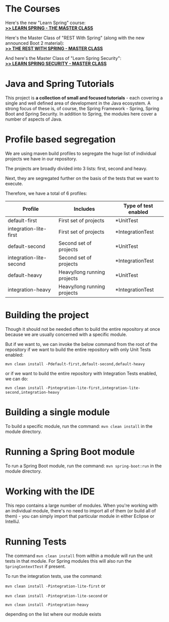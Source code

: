 The Courses
==============================


Here's the new "Learn Spring" course: <br/>
**[>> LEARN SPRING - THE MASTER CLASS](https://www.baeldung.com/learn-spring-course?utm_source=github&utm_medium=social&utm_content=tutorials&utm_campaign=ls#master-class)**

Here's the Master Class of "REST With Spring" (along with the new announced Boot 2 material): <br/>
**[>> THE REST WITH SPRING - MASTER CLASS](https://www.baeldung.com/rest-with-spring-course?utm_source=github&utm_medium=social&utm_content=tutorials&utm_campaign=rws#master-class)**

And here's the Master Class of "Learn Spring Security": <br/>
**[>> LEARN SPRING SECURITY - MASTER CLASS](https://www.baeldung.com/learn-spring-security-course?utm_source=github&utm_medium=social&utm_content=tutorials&utm_campaign=lss#master-class)**



Java and Spring Tutorials
================

This project is **a collection of small and focused tutorials** - each covering a single and well defined area of development in the Java ecosystem. 
A strong focus of these is, of course, the Spring Framework - Spring, Spring Boot and Spring Security. 
In addition to Spring, the modules here cover a number of aspects of Java. 

Profile based segregation
====================

We are using maven build profiles to segregate the huge list of individual projects we have in our repository.

The projects are broadly divided into 3 lists: first, second and heavy. 

Next, they are segregated further on the basis of the tests that we want to execute.

Therefore, we have a total of 6 profiles:

| Profile                 | Includes                    | Type of test enabled |
| ----------------------- | --------------------------- | -------------------- |
| default-first           | First set of projects       | *UnitTest            |
| integration-lite-first  | First set of projects       | *IntegrationTest     |
| default-second          | Second set of projects      | *UnitTest            |
| integration-lite-second | Second set of projects      | *IntegrationTest     |
| default-heavy           | Heavy/long running projects | *UnitTest            |
| integration-heavy       | Heavy/long running projects | *IntegrationTest     |

Building the project
====================

Though it should not be needed often to build the entire repository at once because we are usually concerned with a specific module.

But if we want to, we can invoke the below command from the root of the repository if we want to build the entire repository with only Unit Tests enabled:

`mvn clean install -Pdefault-first,default-second,default-heavy`

or if we want to build the entire repository with Integration Tests enabled, we can do:

`mvn clean install -Pintegration-lite-first,integration-lite-second,integration-heavy`


Building a single module
====================
To build a specific module, run the command: `mvn clean install` in the module directory.


Running a Spring Boot module
====================
To run a Spring Boot module, run the command: `mvn spring-boot:run` in the module directory.


Working with the IDE
====================
This repo contains a large number of modules. 
When you're working with an individual module, there's no need to import all of them (or build all of them) - you can simply import that particular module in either Eclipse or IntelliJ. 


Running Tests
=============
The command `mvn clean install` from within a module will run the unit tests in that module.
For Spring modules this will also run the `SpringContextTest` if present.

To run the integration tests, use the command:

`mvn clean install -Pintegration-lite-first` or 

`mvn clean install -Pintegration-lite-second` or 

`mvn clean install -Pintegration-heavy`

depending on the list where our module exists





